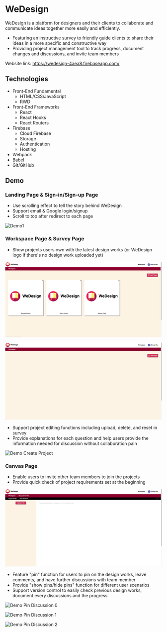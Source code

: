 # WeDesign

WeDesign is a platform for designers and their clients to collaborate and communicate ideas together more easily and efficiently.
* Featuring an instructive survey to friendly guide clients to share their ideas in a more specific and constructive way
* Providing project management tool to track progress, document changes and discussions, and invite team members

Website link: https://wedesign-4aea8.firebaseapp.com/

## Technologies

* Front-End Fundamental
  * HTML/CSS/JavaScript
  * RWD
* Front-End Frameworks
  * React
  * React Hooks
  * React Routers
* Firebase
  * Cloud Firebase
  * Storage
  * Authentication
  * Hosting
* Webpack
* Babel
* Git/GitHub

## Demo

### Landing Page & Sign-in/Sign-up Page

* Use scrolling effect to tell the story behind WeDesign
* Support email & Google login/signup
* Scroll to top after redirect to each page

![Demo1](https://github.com/CYJOYC/weDesign/blob/main/src/assets/Demo_landing.gif)



### Workspace Page & Survey Page

* Show projects users own with the latest design works (or WeDesign logo if there's no design work uploaded yet) 

![Demo Workspace Page](https://github.com/CYJOYC/weDesign/blob/main/src/assets/Demo%20Workspace%20Page.png)

![Demo Direct to Survey](https://github.com/CYJOYC/weDesign/blob/main/src/assets/Demo%20Direct%20to%20Survey.gif)




* Support project editing functions including upload, delete, and reset in survey 
* Provide explanations for each question and help users provide the information needed for discussion without collaboration pain

![Demo Create Project](https://github.com/CYJOYC/weDesign/blob/main/src/assets/Demo%20Create%20Project.gif)





### Canvas Page

* Enable users to invite other team members to join the projects
* Provide quick check of project requirements set at the beginning

![Demo Project Information Bar](https://github.com/CYJOYC/weDesign/blob/main/src/assets/Demo%20Project%20Information%20Bar.gif)




* Feature "pin" function for users to pin on the design works, leave comments, and have further discussions with team member
* Provide "show pins/hide pins" function for different user scenarios
* Support version control to easily check previous design works, document every discussions and the progress

![Demo Pin Discussion 0](https://github.com/CYJOYC/weDesign/blob/main/src/assets/Demo%20Pin%20Discussion%200.gif)

![Demo Pin Discussion 1](https://github.com/CYJOYC/weDesign/blob/main/src/assets/Demo%20Pin%20Discussion%201.gif)

![Demo Pin Discussion 2](https://github.com/CYJOYC/weDesign/blob/main/src/assets/Demo%20Pin%20Discussion%202.gif)
